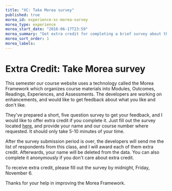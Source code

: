 ```yaml
---
title: "XC: Take Morea survey"
published: true
morea_id: experience-xc-morea-survey
morea_type: experience
morea_start_date: "2016-06-17T23:59"
morea_summary: "Get extra credit for completing a brief survey about this website"
morea_sort_order: 1
morea_labels:
---
```


# Extra Credit: Take Morea survey

This semester our course website uses a technology called the Morea Framework which organizes course materials into Modules, Outcomes, Readings, Experiences, and Assessments.  The developers are working on enhancements, and would like to get feedback about what you like and don't like.  

They've prepared a short, five question survey to get your feedback, and I would like to offer extra credit if you complete it. Just fill out the survey located [here](https://docs.google.com/forms/d/1J5K8hry2yjoPPNyea6T1sSC9Ec_VkFdk5-bfg9LqeOA/viewform), and provide your name and our course number where requested.   It should only take 5-10 minutes of your time. 

After the survey submission period is over, the developers will send me the list of respondents from this class, and I will award each of them extra credit.   Afterwards, your name will be deleted from the data. You can also complete it anonymously if you don't care about extra credit.

To receive extra credit, please fill out the survey by midnight, Friday, November 6. 

Thanks for your help in improving the Morea Framework.


